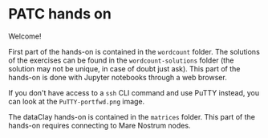 
# PATC hands on

Welcome!

First part of the hands-on is contained in the `wordcount` folder. The solutions of the exercises can be found in the `wordcount-solutions` folder (the solution may not be unique, in case of doubt just ask). This part of the hands-on is done with Jupyter notebooks through a web browser.

If you don't have access to a `ssh` CLI command and use PuTTY instead, you can look at the `PuTTY-portfwd.png` image.

The dataClay hands-on is contained in the `matrices` folder. This part of the hands-on requires connecting to Mare Nostrum nodes.
